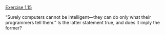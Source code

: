 [Exercise 1.15](ex_15/)

“Surely computers cannot be intelligent—they can do only what their
programmers tell them.” Is the latter statement true, and does it imply
the former?
